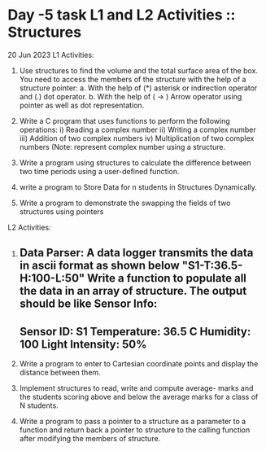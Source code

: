 # Day -5 task  L1 and L2 Activities :: Structures


20 Jun 2023
L1 Activities:

1. Use structures to find the volume and the total surface area of the box. 
   You need to access the members of the structure with the help of a structure pointer:
    a. With the help of (*) asterisk or indirection operator and (.) dot operator.
    b. With the help of ( -> ) Arrow operator using pointer as well as dot representation.

2. Write a C program that uses functions to perform the following operations: 
     i) Reading a complex number 
     ii) Writing a complex number 
     iii) Addition of two complex numbers 
     iv) Multiplication of two complex numbers 
  (Note: represent complex number using a structure.

3. Write a program using structures to calculate the difference between two time periods using a user-defined function.

4. write a program to Store Data for n students in Structures Dynamically. 

5. Write a program to demonstrate the swapping the fields of two structures using pointers


L2 Activities:

1. Data Parser:
   A data logger transmits the data in ascii format as shown below
   "S1-T:36.5-H:100-L:50"
   Write a function to populate all the data in an array of structure. The output should be like
   Sensor Info:
   ---------------------
   Sensor ID: S1
   Temperature: 36.5 C
   Humidity: 100
   Light Intensity: 50%
   ---------------------

2. Write a program to enter to Cartesian coordinate points and display the distance between them.

3. Implement structures to read, write and compute average- marks and the students scoring above
   and below the average marks for a class of N students.

4. Write a program to pass a pointer to a structure as a parameter to a function and return back a pointer to structure 
   to the calling function after modifying the members of structure.
